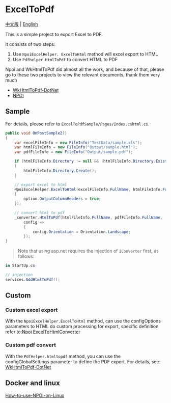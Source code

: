 # ExcelToPdf

[中文版](./README.md) | [English](./doc/README_En.md)

This is a simple project to export Excel to PDF.

It consists of two steps:
1. Use ` NpoiExcelHelper. ExcelToHtml ` method will excel export to HTML
2. Use `Pdfhelper.HtmlToPdf` to convert HTML to PDF

Npoi and WkHtmlToPdf did almost all the work, and because of that, please go to these two projects to view the relevant documents, thank them very much

- [WkHtmlToPdf-DotNet](https://github.com/HakanL/WkHtmlToPdf-DotNet)
- [NPOI](https://github.com/nissl-lab/npoi/wiki/How-to-use-NPOI-on-Linux)

## Sample

For details, please refer to `ExcelToPdfSample/Pages/Index.cshtml.cs`.

```csharp
public void OnPostSample2()
{
	var excelFileInfo = new FileInfo("TestData/sample.xls");
	var htmlFileInfo = new FileInfo("Output/sample.html");
	var pdfFileInfo = new FileInfo("Output/sample.pdf");

	if (htmlFileInfo.Directory != null && !htmlFileInfo.Directory.Exists)
	{
		htmlFileInfo.Directory.Create();
	}

	// export excel to html
	NpoiExcelHelper.ExcelToHtml(excelFileInfo.FullName, htmlFileInfo.FullName, configOptions: option =>
	{
		option.OutputColumnHeaders = true;
	});

	// convert html to pdf
	_converter.HtmlToPdf(htmlFileInfo.FullName, pdfFileInfo.FullName,
		config =>
		{
			config.Orientation = Orientation.Landscape;
		});
}
```

> Note that using asp.net requires the injection of `IConverter` first, as follows:
```csharp
in StartUp.cs

// injection
services.AddHtmlToPdf();
```

## Custom

### Custom excel export

With the `NpoiExcelHelper.ExcelToHtml` method, can use the configOptions parameters to HTML do custom processing for export, specific definition refer to:[Npoi ExcelToHtmlConverter](https://github.com/nissl-lab/npoi/blob/edac37ddf7c442e8e66b47f72d53d9aa81c5db35/ooxml/SS/Converter/ExcelToHtmlConverter.cs)


### Custom pdf convert

With the `PdfHelper.htmltopdf` method, you can use the configGlobalSettings parameter to define the PDF export. For details, see:
[WkHtmlToPdf-DotNet](https://github.com/HakanL/WkHtmlToPdf-DotNet)

## Docker and linux

[How-to-use-NPOI-on-Linux](https://github.com/nissl-lab/npoi/wiki/How-to-use-NPOI-on-Linux)
